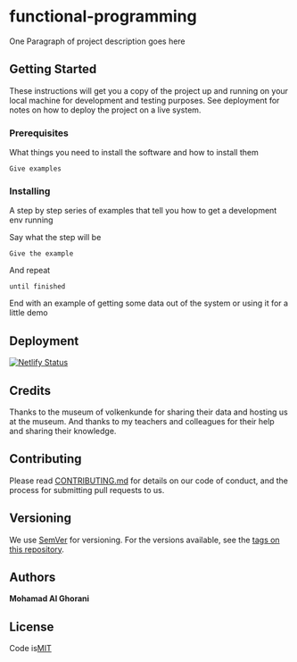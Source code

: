 # functional-programming

One Paragraph of project description goes here

## Getting Started

These instructions will get you a copy of the project up and running on your local machine for development and testing purposes. See deployment for notes on how to deploy the project on a live system.

### Prerequisites

What things you need to install the software and how to install them

```
Give examples
```

### Installing

A step by step series of examples that tell you how to get a development env running

Say what the step will be

```
Give the example
```

And repeat

```
until finished
```

End with an example of getting some data out of the system or using it for a little demo


## Deployment

[![Netlify Status](https://api.netlify.com/api/v1/badges/9038e2a3-13d4-44de-aee9-7f3814e8265a/deploy-status)](https://app.netlify.com/sites/functioneel-programmeren/deploys)


## Credits

Thanks to the museum of volkenkunde for sharing their data and hosting us at the museum. And thanks to my teachers and colleagues for their help and sharing their knowledge.

## Contributing

Please read [CONTRIBUTING.md](https://gist.github.com/PurpleBooth/b24679402957c63ec426) for details on our code of conduct, and the process for submitting pull requests to us.

## Versioning

We use [SemVer](http://semver.org/) for versioning. For the versions available, see the [tags on this repository](https://github.com/your/project/tags). 

## Authors

**Mohamad Al Ghorani** 

## License

Code is[MIT]()
